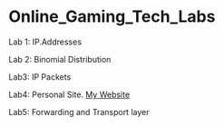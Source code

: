 # Online_Gaming_Tech_Labs

Lab 1: IP.Addresses

Lab 2: Binomial Distribution

Lab3: IP Packets

Lab4: Personal Site. [My Website](https://seanwhelan117.wixsite.com/seanwhelan/about-8) 

Lab5: Forwarding and Transport layer
